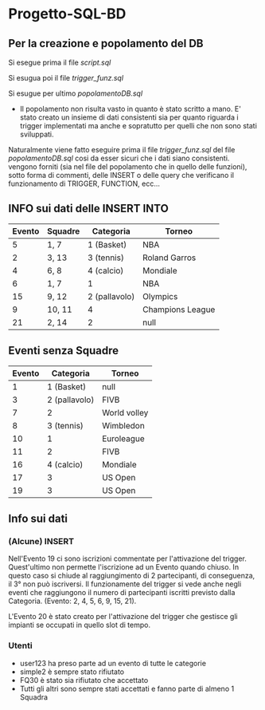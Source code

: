 # Progetto-SQL-BD
## Per la creazione e popolamento del DB
Si esegue prima il file _script.sql_

Si esugua poi il file _trigger_funz.sql_

Si esugue per ultimo _popolamentoDB.sql_ 
- Il popolamento non risulta vasto in quanto è stato scritto a mano. E' stato creato un insieme di dati consistenti sia per quanto riguarda i trigger implementati ma anche e sopratutto per quelli che non sono stati sviluppati.

Naturalmente viene fatto eseguire prima il file _trigger_funz.sql_ del file _popolamentoDB.sql_ cosi da esser sicuri che i dati siano consistenti. vengono forniti (sia nel file del popolamento che in quello delle funzioni), sotto forma di commenti, delle INSERT o delle query che verificano il funzionamento di TRIGGER, FUNCTION, ecc...
  
## INFO sui dati delle INSERT INTO
|Evento	|Squadre	|Categoria	    |Torneo             |
|-------|-----------|---------------|-------------------|
|5      |1, 7	    |1 (Basket)	    |NBA                |
|2	    |3, 13	    |3 (tennis)	    |Roland Garros      |
|4	    |6, 8	    |4 (calcio)	    |Mondiale           |
|6	    |1, 7	    |1		        |NBA                |
|15	    |9, 12	    |2 (pallavolo)  |Olympics           |
|9	    |10, 11	    |4		        |Champions League   |
|21	    |2, 14	    |2		        |null               |


## Eventi senza Squadre

|Evento	|Categoria	   |Torneo      |
|-------|--------------|------------|
|1	    |1 (Basket)	   |null        |
|3	    |2 (pallavolo) |FIVB        |
|7	    |2 		       |World volley|
|8	    |3 (tennis)	   |Wimbledon   |
|10	    |1		       |Euroleague  |
|11	    |2		       |FIVB        |
|16	    |4 (calcio)	   |Mondiale    |
|17	    |3		       |US Open     |
|19	    |3		       |US Open     |


## Info sui dati
### (Alcune) INSERT

Nell'Evento 19 ci sono iscrizioni commentate per l'attivazione del trigger. Quest'ultimo non permette l'iscrizione ad un Evento quando chiuso. In questo caso si chiude al raggiungimento di 2 partecipanti, di conseguenza, il 3° non può iscriversi.
Il funzionamente del trigger si vede anche negli eventi che raggiungono il numero di partecipanti iscritti previsto dalla Categoria. (Evento: 2, 4, 5, 6, 9, 15, 21).

L'Evento 20 è stato creato per l'attivazione del trigger che gestisce gli impianti se occupati in quello slot di tempo.

### Utenti
- user123 ha preso parte ad un evento di tutte le categorie
- simple2 è sempre stato rifiutato
- FQ30 è stato sia rifiutato che accettato
- Tutti gli altri sono sempre stati accettati e fanno parte di almeno 1 Squadra